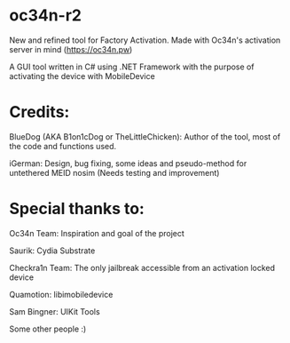 # oc34n-r2
New and refined tool for Factory Activation. Made with Oc34n's activation server in mind (https://oc34n.pw)

A GUI tool written in C# using .NET Framework with the purpose of activating the device with MobileDevice
# Credits:

BlueDog (AKA B1on1cDog or TheLittleChicken): Author of the tool, most of the code and functions used.

iGerman: Design, bug fixing, some ideas and pseudo-method for untethered MEID nosim (Needs testing and improvement)

# Special thanks to:

Oc34n Team: Inspiration and goal of the project

Saurik: Cydia Substrate

Checkra1n Team: The only jailbreak accessible from an activation locked device

Quamotion: libimobiledevice

Sam Bingner: UIKit Tools

Some other people :)
